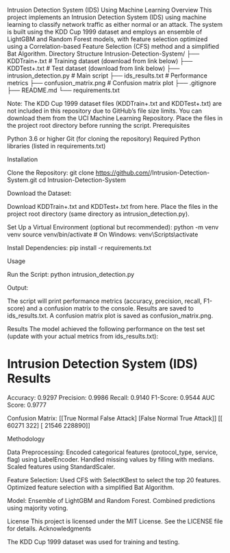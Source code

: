 Intrusion Detection System (IDS) Using Machine Learning
Overview
This project implements an Intrusion Detection System (IDS) using machine learning to classify network traffic as either normal or an attack. The system is built using the KDD Cup 1999 dataset and employs an ensemble of LightGBM and Random Forest models, with feature selection optimized using a Correlation-based Feature Selection (CFS) method and a simplified Bat Algorithm.
Directory Structure
Intrusion-Detection-System/
├── KDDTrain+.txt         # Training dataset (download from link below)
├── KDDTest+.txt          # Test dataset (download from link below)
├── intrusion_detection.py # Main script
├── ids_results.txt       # Performance metrics
├── confusion_matrix.png  # Confusion matrix plot
├── .gitignore
├── README.md
└── requirements.txt

Note: The KDD Cup 1999 dataset files (KDDTrain+.txt and KDDTest+.txt) are not included in this repository due to GitHub’s file size limits. You can download them from the UCI Machine Learning Repository. Place the files in the project root directory before running the script.
Prerequisites

Python 3.6 or higher
Git (for cloning the repository)
Required Python libraries (listed in requirements.txt)

Installation

Clone the Repository:
git clone https://github.com/<your-username>/Intrusion-Detection-System.git
cd Intrusion-Detection-System


Download the Dataset:

Download KDDTrain+.txt and KDDTest+.txt from here.
Place the files in the project root directory (same directory as intrusion_detection.py).


Set Up a Virtual Environment (optional but recommended):
python -m venv venv
source venv/bin/activate  # On Windows: venv\Scripts\activate


Install Dependencies:
pip install -r requirements.txt



Usage

Run the Script:
python intrusion_detection.py


Output:

The script will print performance metrics (accuracy, precision, recall, F1-score) and a confusion matrix to the console.
Results are saved to ids_results.txt.
A confusion matrix plot is saved as confusion_matrix.png.



Results
The model achieved the following performance on the test set (update with your actual metrics from ids_results.txt):

Intrusion Detection System (IDS) Results
======================================
Accuracy:  0.9297
Precision: 0.9986
Recall:    0.9140
F1-Score:  0.9544
AUC Score: 0.9777

Confusion Matrix:
[[True Normal  False Attack]
 [False Normal True Attack]]
[[ 60271    322]
 [ 21546 228890]]

Methodology

Data Preprocessing:
Encoded categorical features (protocol_type, service, flag) using LabelEncoder.
Handled missing values by filling with medians.
Scaled features using StandardScaler.


Feature Selection:
Used CFS with SelectKBest to select the top 20 features.
Optimized feature selection with a simplified Bat Algorithm.


Model:
Ensemble of LightGBM and Random Forest.
Combined predictions using majority voting.



License
This project is licensed under the MIT License. See the LICENSE file for details.
Acknowledgments

The KDD Cup 1999 dataset was used for training and testing.


